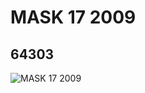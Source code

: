 # MASK 17  2009
## 64303
![MASK 17  2009](https://lc-www-live-s.legocdn.com/media/bricks/5/2/4544660.jpg)